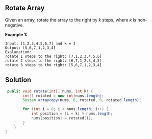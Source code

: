 ## Rotate Array

Given an array, rotate the array to the right by *k* steps, where *k* is non-negative.

**Example 1:**

```
Input: [1,2,3,4,5,6,7] and k = 3
Output: [5,6,7,1,2,3,4]
Explanation:
rotate 1 steps to the right: [7,1,2,3,4,5,6]
rotate 2 steps to the right: [6,7,1,2,3,4,5]
rotate 3 steps to the right: [5,6,7,1,2,3,4]
```

## Solution

```java
 public void rotate(int[] nums, int k) {
        int[] rotated = new int[nums.length];
        System.arraycopy(nums, 0, rotated, 0, rotated.length);

        for (int i = 0; i < nums.length; i++) {
            int position = (i + k) % nums.length;
            nums[position] = rotated[i];
        }
    }
}
```

